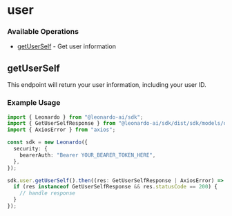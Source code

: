 # user

### Available Operations

* [getUserSelf](#getuserself) - Get user information

## getUserSelf

This endpoint will return your user information, including your user ID.

### Example Usage

```typescript
import { Leonardo } from "@leonardo-ai/sdk";
import { GetUserSelfResponse } from "@leonardo-ai/sdk/dist/sdk/models/operations";
import { AxiosError } from "axios";

const sdk = new Leonardo({
  security: {
    bearerAuth: "Bearer YOUR_BEARER_TOKEN_HERE",
  },
});

sdk.user.getUserSelf().then((res: GetUserSelfResponse | AxiosError) => {
  if (res instanceof GetUserSelfResponse && res.statusCode == 200) {
    // handle response
  }
});
```
